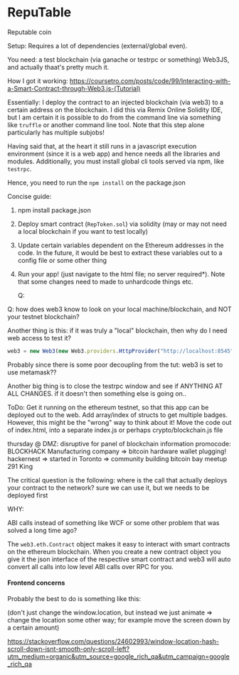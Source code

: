 # RepuTable
Reputable coin

Setup:
Requires a lot of dependencies (external/global even). 

You need: a test blockchain (via ganache or testrpc or something)
Web3JS, and actually thaat's pretty much it.


How I got it working:
https://coursetro.com/posts/code/99/Interacting-with-a-Smart-Contract-through-Web3.js-(Tutorial)

Essentially: I deploy the contract to an injected blockchain (via web3) to a certain address on the blockchain. I did this via Remix Online Solidity IDE, but I am certain it is possible to do from the command line via something like `truffle` or another command line tool. Note that this step alone particularly has multiple subjobs!

Having said that, at the heart it still runs in a javascript execution environment (since it is a web app) and hence needs all the libraries and modules. Additionally, you must install global cli tools served via npm, like `testrpc`.

Hence, you need to run the `npm install` on the package.json 


Concise guide:
1. npm install package.json

2. Deploy smart contract (`RepToken.sol`) via solidity (may or may not need a local blockchain if you want to test locally)

3. Update certain variables dependent on the Ethereum addresses in the code. In the future, it would be best to extract these variables out to a config file or some other thing

4. Run your app! (just navigate to the html file; no server required*). Note that some changes need to made to unhardcode things etc.

   Q:

Q: how does web3 know to look on your local machine/blockchain, and NOT your testnet blockchain?

Another thing is this: if it was truly a "local" blockchain, then why do I need web access to test it?

```javascript 
web3 = new Web3(new Web3.providers.HttpProvider("http://localhost:8545"));
```

Probably since there is some poor decoupling from the tut: web3 is set to use metamask??

Another big thing is to close the testrpc window and see if ANYTHING AT ALL CHANGES. if it doesn't then something else is going on..

ToDo:
Get it running on the ethereum testnet, so that this app can be deployed out to the web.
Add array/index of structs to get multiple badges. However, this might be the "wrong" way to think about it! Move the code out of index.html, into a separate index.js or perhaps crypto/blockchain.js file


thursday @ DMZ: disruptive for panel of blockchain information
promocode: BLOCKHACK
Manufacturing company => bitcoin hardware wallet plugging!
hackernest => started in Toronto => community building
bitcoin bay meetup 291 King 

The critical question is the following: where is the call that actually deploys your contract to the network? sure we can use it, but we needs to be deployed first



WHY:

ABI calls instead of something like WCF or some other problem that was solved a long time ago?

The `web3.eth.Contract` object makes it easy to interact with smart contracts on the ethereum blockchain. When you create a new contract object you give it the json interface of the respective smart contract and web3 will auto convert all calls into low level ABI calls over RPC for you.



#### Frontend concerns

Probably the best to do is something like this: 

(don't just change the window.location, but instead we just animate => change the location some other way; for example move the screen down by a certain amount)

https://stackoverflow.com/questions/24602993/window-location-hash-scroll-down-isnt-smooth-only-scroll-left?utm_medium=organic&utm_source=google_rich_qa&utm_campaign=google_rich_qa


